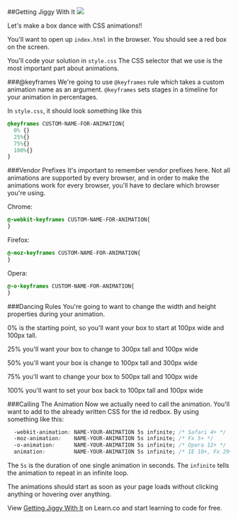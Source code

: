 

##Getting Jiggy With It
<img src="http://33.media.tumblr.com/467b1c2872fe0710dec2f092672bcd1a/tumblr_mscgqjiMVN1sat0smo1_400.gif">

Let's make a box dance with CSS animations!!

You'll want to open up `index.html` in the browser. You should see a red box on the screen.

You'll code your solution in `style.css` The CSS selector that we use is the most important part about animations. 

###@keyframes
We're going to use `@keyframes` rule which takes a custom animation name as an argument. `@keyframes` sets stages in a timeline for your animation in percentages.

In `style.css`, it should look something like this

```css
@keyframes CUSTOM-NAME-FOR-ANIMATION{
  0% {}
  25%{}
  75%{}
  100%{}
}

```
###Vendor Prefixes
It's important to remember vendor prefixes here. Not all animations are supported by every browser, and in order to make the animations work for every browser, you'll have to declare which browser you're using.

Chrome:
```css
@-webkit-keyframes CUSTOM-NAME-FOR-ANIMATION{
}
```

Firefox:
```css
@-moz-keyframes CUSTOM-NAME-FOR-ANIMATION{
}
```

Opera:
```css
@-o-keyframes CUSTOM-NAME-FOR-ANIMATION{
}
```

###Dancing Rules
You're going to want to change the width and height properties during your animation.

0% is the starting point, so you'll want your box to start at 100px wide and 100px tall.

25% you'll want your box to change to 300px tall and 100px wide

50% you'll want your box is change to 100px tall and 300px wide

75% you'll want to change your box to 500px tall and 100px wide

100% you'll want to set your box back to 100px tall and 100px wide

###Calling The Animation
Now we actually need to call the animation. You'll want to add to the already written CSS for the id redbox. By using something like this:
```css
  -webkit-animation: NAME-YOUR-ANIMATION 5s infinite; /* Safari 4+ */
  -moz-animation:    NAME-YOUR-ANIMATION 5s infinite; /* Fx 5+ */
  -o-animation:      NAME-YOUR-ANIMATION 5s infinite; /* Opera 12+ */
  animation:         NAME-YOUR-ANIMATION 5s infinite; /* IE 10+, Fx 29+ */
```
The `5s` is the duration of one single animation in seconds. The `infinite` tells the animation to repeat in an infinite loop.

The animations should start as soon as your page loads without clicking anything or hovering over anything.


<p data-visibility='hidden'>View <a href='https://learn.co/lessons/hs-html-css-todo' title='Getting Jiggy With It'>Getting Jiggy With It</a> on Learn.co and start learning to code for free.</p>
